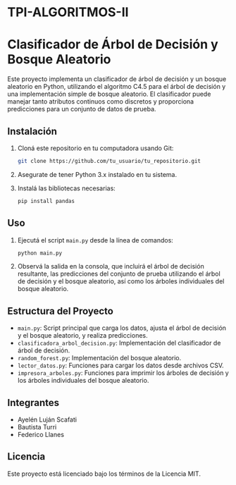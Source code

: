 # TPI-ALGORITMOS-II

# Clasificador de Árbol de Decisión y Bosque Aleatorio

Este proyecto implementa un clasificador de árbol de decisión y un bosque aleatorio en Python, utilizando el algoritmo C4.5 para el árbol de decisión y una implementación simple de bosque aleatorio. El clasificador puede manejar tanto atributos continuos como discretos y proporciona predicciones para un conjunto de datos de prueba.

## Instalación

1. Cloná este repositorio en tu computadora usando Git:

    ```bash
    git clone https://github.com/tu_usuario/tu_repositorio.git
    ```

2. Asegurate de tener Python 3.x instalado en tu sistema.

3. Instalá las bibliotecas necesarias:

    ```bash
    pip install pandas
    ```

## Uso

1. Ejecutá el script `main.py` desde la línea de comandos:

    ```bash
    python main.py
    ```

2. Observá la salida en la consola, que incluirá el árbol de decisión resultante, las predicciones del conjunto de prueba utilizando el árbol de decisión y el bosque aleatorio, así como los árboles individuales del bosque aleatorio.

## Estructura del Proyecto

- `main.py`: Script principal que carga los datos, ajusta el árbol de decisión y el bosque aleatorio, y realiza predicciones.
- `clasificadora_arbol_decision.py`: Implementación del clasificador de árbol de decisión.
- `random_forest.py`: Implementación del bosque aleatorio.
- `lector_datos.py`: Funciones para cargar los datos desde archivos CSV.
- `impresora_arboles.py`: Funciones para imprimir los árboles de decisión y los árboles individuales del bosque aleatorio.

## Integrantes

- Ayelén Luján Scafati
- Bautista Turri
- Federico Llanes
  
## Licencia

Este proyecto está licenciado bajo los términos de la Licencia MIT. 
